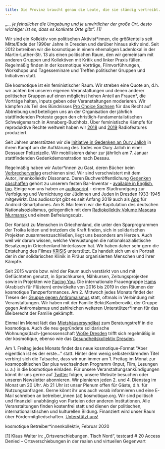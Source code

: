 ```yaml
---
title: Die Provinz braucht genau die Leute, die sie ständig vertreibt.
---
```


*„... je feindlicher die Umgebung und je unwirtlicher der große Ort, desto wichtiger ist es, dass es konkrete Orte gibt“. [1]*

Wir sind ein Kollektiv von politischen Aktivist\*innen, die größtenteils seit Mitte/Ende der 1990er Jahre in Dresden und darüber hinaus aktiv sind. Seit 2012 betreiben wir die kosmotique in einem ehemaligen Ladenlokal in der Martin-Luther-Str. 13 als einen politischen Raum, den wir gemeinsam mit anderen Gruppen und Kollektiven mit Kritik und linker Praxis füllen. Regelmäßig finden in der kosmotique Vorträge, Filmvorführungen, Workshops und Tagesseminare und Treffen politischer Gruppen und Initiativen statt.

Die kosmotique ist ein feministischer Raum. Wir streben eine Quote an, d.h. wir achten bei unseren eigenen Veranstaltungen und denen anderer politischer Gruppen auf einen möglichst hohen Anteil an Frauen\*, die Vorträge halten, Inputs geben oder Veranstaltungen moderieren. Wir kämpfen als Teil des Bündnisses [Pro Choice Sachsen](https://www.schweigemarsch-stoppen.de/) für das Recht auf Abtreibung und beteiligen uns an der Organisation der jährlich stattfindenden Proteste gegen den christlich-fundamentalistischen Schweigemarsch in Annaberg-Buchholz. Über feministische Kämpfe für reproduktive Rechte weltweit haben wir [2018](https://www.freie-radios.net/89390) und [2019](https://www.freie-radios.net/95405) Radiofeatures produziert.

Seit Jahren unterstützen wir die [Initiative in Gedenken an Oury Jalloh](https://initiativeouryjalloh.wordpress.com/) in ihrem Kampf um die Aufklärung des Todes von Oury Jalloh in einer Dessauer Polizeizelle. Wir mobilisieren daher zur jährlich am 7. Januar stattfindenden Gedenkdemonstration nach Dessau.

Regelmäßig haben wir Autor\*innen zu Gast, deren Bücher beim [Verbrecherverlag](https://www.verbrecherverlag.de/) erschienen sind. Wir sind verschwistert mit dem Autor_innenkollektiv Dissonanz. Deren Buchveröffentlichung [Gedenken abschaffen](https://www.verbrecherverlag.de/book.php?id=698) gehört zu unserem festen Bar-Inventar - [available in English, too](http://abolishcommemoration.org/). Einige von uns haben an [audioscript](http://www.audioscript.net/) - einem Stadtrundgang zur Verfolgung und Vernichtung der Jüdinnen und Juden in Dresden 1933-1945 mitgewirkt. Das audioscript gibt es seit Anfang 2019 auch als [App](http://www.audioscript.net/de/2_6.html) für Android-Smartphones. Am 8. Mai feiern wir die Kapitulation des deutschen Nationalsozialismus, gelegentlich mit dem [Radiokollektiv Volume Mascara Murmansk](https://rvmm.net/) und einem Befreiungsquiz.

Der Kontakt zu Menschen in Griechenland, die unter den Sparprogrammen der Troika leiden und trotzdem die Kraft finden, sich in solidarischen Projekten zusammenzuschließen, liegt uns besonders am Herzen. Auch weil wir darum wissen, welche Verwüstungen die nationalsozialistische Besatzung in Griechenland hinterlassen hat. Wir haben daher sehr gern die Entstehung des Filmes [KRISIS](http://krisis-film.info/en/) unterstützt. Es handelt sich um ein Portrait der in der solidarischen Klinik in Piräus organisierten Menschen und ihrer Kämpfe.

Seit 2015 wurde bzw. wird der Raum auch verstärkt von und mit Geflüchteten genutzt, in Sprachkursen, Nähkursen, Zeitungsprojekten sowie in Projekten wie [Facing You](http://www.weiterdenken.de/de/2017/03/06/facing-you). Die internationale Frauengruppe [Hams](https://de-de.facebook.com/events/158331678091521/) (Arabisch für Flüstern) entwickelte von 2016 bis 2019 in den Räumen der kosmotique Tanzperformances. Am 2. Mittwoch jedes Monats findet der Tresen der [Gruppe gegen Antiromaismus](https://de-de.facebook.com/gegenantiromaismus/) statt, oftmals in Verbindung mit Veranstaltungen. Wir haben mit der Familie Bekir/Kamberovikj, der Gruppe gegen Antiromaismus und zahlreichen weiteren Unterstützer\*innen für das Bleiberecht der Familie gekämpft.

Einmal im Monat lädt das [Mietshäusersyndikat](https://www.syndikat.org/de/most/) zum Beratungstreff in die kosmotique. Auch die neu gegründete solidarische Wohnungs(dach-)genossenschaft [WoGe Dresden](https://woge-dresden.de/) trifft sich regelmäßig in der kosmotique, ebenso wie das [Gesundheitskollektiv Dresden](https://facebook.com/gekodd/).

Am 1. Freitag jedes Monats findet das neue kosmotique-Format "Aber eigentlich ist es der erste..." statt. Hinter dem wenig selbsterklärenden Titel verbirgt sich die Tatsache, dass wir nun immer am 1. Freitag im Monat zur kosmopolitischen Bar plus wechselndem Programm (Input, Film, Lesungen u. a.) in die kosmotique einladen.
Für unsere Veranstaltungsankündigungen könnt ihr uns gerne auf [Twitter](https://twitter.com/kosmotique) folgen, unsere Website besuchen oder unseren Newsletter abonnieren.
Wir plenieren jeden 2. und 4. Dienstag im Monat um 20 Uhr. Ab 21 Uhr ist unser Plenum offen für Gäste, d.h. für Nutzungsanfragen. Gerne könnt ihr uns auch vorab informieren und eine E-Mail schreiben an betreiber_innen (at) kosmotique.org.
Wir sind politisch und finanziell unabhängig von Parteien oder anderen Institutionen. Alle Veranstaltungen finden kostenfrei statt und dienen der politischen, internationalistischen und kulturellen Bildung. Finanziert wird unser Raum über Fördermitgliedschaften. [Unterstützt uns!](http://kosmotique.org/support.html)

kosmotique Betreiber\*innenkollektiv, Februar 2020

[1] Klaus Walter in: „Ortsverschiebungen. Tisch Nord“, testcard # 20 Access Denied – Ortsverschiebungen in der realen und virtuellen Gegenwart
